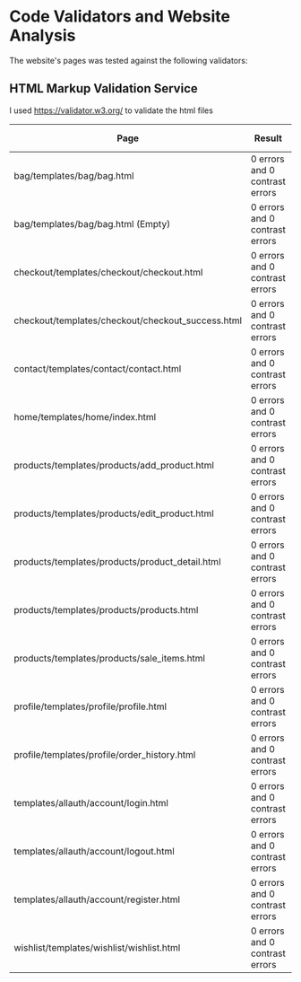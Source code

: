 # Code Validators and Website Analysis
The website's pages was tested against the following validators:

## HTML Markup Validation Service
I used https://validator.w3.org/ to validate the html files

Page | Result | Test Detail/Screenshot
------------ | ------------- | -------------
bag/templates/bag/bag.html  | 0 errors and 0 contrast errors| [Results]() 
bag/templates/bag/bag.html (Empty)  | 0 errors and 0 contrast errors| [Results]() 
checkout/templates/checkout/checkout.html | 0 errors and 0 contrast errors| [Results]()  
checkout/templates/checkout/checkout_success.html | 0 errors and 0 contrast errors| [Results]()    
contact/templates/contact/contact.html | 0 errors and 0 contrast errors| [Results]()    
home/templates/home/index.html | 0 errors and 0 contrast errors| [Results]()
products/templates/products/add_product.html | 0 errors and 0 contrast errors| [Results]()
products/templates/products/edit_product.html | 0 errors and 0 contrast errors| [Results]()  
products/templates/products/product_detail.html | 0 errors and 0 contrast errors| [Results]() 
products/templates/products/products.html | 0 errors and 0 contrast errors| [Results]()   
products/templates/products/sale_items.html | 0 errors and 0 contrast errors| [Results]()     
profile/templates/profile/profile.html | 0 errors and 0 contrast errors| [Results]()  
profile/templates/profile/order_history.html | 0 errors and 0 contrast errors| [Results]()  
templates/allauth/account/login.html | 0 errors and 0 contrast errors| [Results]()
templates/allauth/account/logout.html | 0 errors and 0 contrast errors| [Results]()
templates/allauth/account/register.html | 0 errors and 0 contrast errors| [Results]()
wishlist/templates/wishlist/wishlist.html | 0 errors and 0 contrast errors| [Results]() 
<br>